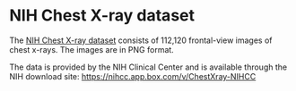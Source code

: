 # NIH Chest X-ray dataset 

The [NIH Chest X-ray dataset](https://nihcc.app.box.com/v/ChestXray-NIHCC/) consists of 112,120 frontal-view images of chest x-rays. The images are in PNG format.

The data is provided by the NIH Clinical Center and is available through the NIH download site: https://nihcc.app.box.com/v/ChestXray-NIHCC
